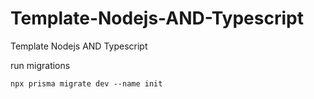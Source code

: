 # Template-Nodejs-AND-Typescript

Template Nodejs AND Typescript

run migrations

```Prisma
npx prisma migrate dev --name init
```
